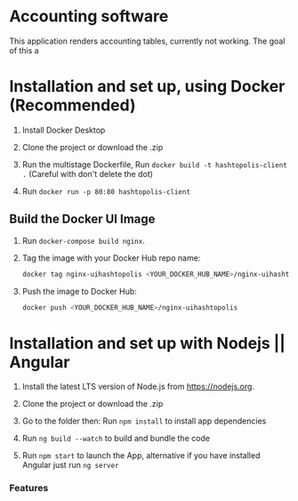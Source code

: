 # Accounting software

This application renders accounting tables, currently not working.
The goal of this a
<!-- # Hastopolis UI -->

<!-- ![Hashtopolis - Animated gif demo](demo/intro1.gif) -->

# Installation and set up, using Docker (Recommended)

1. Install Docker Desktop

2. Clone the project or download the .zip

3. Run the multistage Dockerfile, Run `docker build -t hashtopolis-client .` (Careful with don't delete the dot)

4. Run `docker run -p 80:80 hashtopolis-client`

## Build the Docker UI Image

1. Run `docker-compose build nginx`.

2. Tag the image with your Docker Hub repo name:

    ```bash
    docker tag nginx-uihashtopolis <YOUR_DOCKER_HUB_NAME>/nginx-uihashtopolis
    ```

3. Push the image to Docker Hub:

    ```bash
    docker push <YOUR_DOCKER_HUB_NAME>/nginx-uihashtopolis
    ```

# Installation and set up with Nodejs || Angular

1. Install the latest LTS version of Node.js from https://nodejs.org.

2. Clone the project or download the .zip

3. Go to the folder then: Run `npm install` to install app dependencies

4. Run `ng build --watch` to build and bundle the code

5. Run `npm start` to launch the App, alternative if you have installed Angular just run `ng server`


### Features
